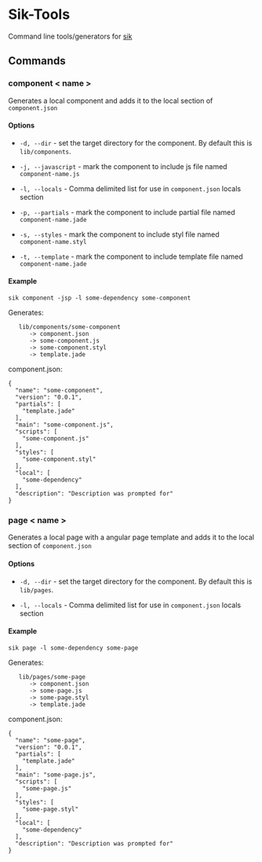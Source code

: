 # Sik-Tools

Command line tools/generators for [sik](http://github.com/rschmukler/sik)

## Commands

### component < name >

Generates a local component and adds it to the local section of `component.json`


#### Options

* `-d, --dir` - set the target directory for the component. By default this is
  `lib/components`.

* `-j, --javascript` - mark the component to include js file named
  `component-name.js`

* `-l, --locals` - Comma delimited list for use in `component.json` 
  locals section

* `-p, --partials` - mark the component to include partial file named
  `component-name.jade`

* `-s, --styles` - mark the component to include styl file named
  `component-name.styl`

* `-t, --template` - mark the component to include template file named
  `component-name.jade`

#### Example

    sik component -jsp -l some-dependency some-component

Generates:

       lib/components/some-component
          -> component.json
          -> some-component.js
          -> some-component.styl
          -> template.jade

component.json:

    {
      "name": "some-component",
      "version": "0.0.1",
      "partials": [
        "template.jade"
      ],
      "main": "some-component.js",
      "scripts": [
        "some-component.js"
      ],
      "styles": [
        "some-component.styl"
      ],
      "local": [
        "some-dependency"
      ],
      "description": "Description was prompted for"
    }

### page < name >

Generates a local page with a angular page template and adds it to the local section of `component.json`


#### Options

* `-d, --dir` - set the target directory for the component. By default this is
  `lib/pages`.

* `-l, --locals` - Comma delimited list for use in `component.json` 
  locals section


#### Example

    sik page -l some-dependency some-page

Generates:

       lib/pages/some-page
          -> component.json
          -> some-page.js
          -> some-page.styl
          -> template.jade

component.json:

    {
      "name": "some-page",
      "version": "0.0.1",
      "partials": [
        "template.jade"
      ],
      "main": "some-page.js",
      "scripts": [
        "some-page.js"
      ],
      "styles": [
        "some-page.styl"
      ],
      "local": [
        "some-dependency"
      ],
      "description": "Description was prompted for"
    }

